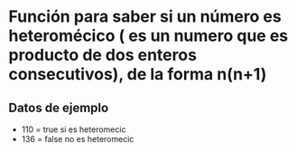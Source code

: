 # Función para saber si un número es heteromécico ( es un numero que es producto de dos enteros consecutivos), de la forma n(n+1)

## Datos de ejemplo
* 110 = true si es heteromecic
* 136 = false no es heteromecic
